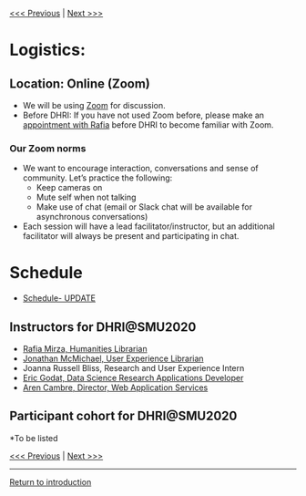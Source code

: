 [<<< Previous](https://github.com/DHRISMU/intro) | [Next >>>](hi.md)  

# Logistics:

## Location: Online (Zoom)

*  We will be using [Zoom](https://www.smu.edu/OIT/services/zoom) for discussion.
*  Before DHRI: If you have not used Zoom before, please make an [appointment with Rafia](https://libcal.smu.edu/appointments/?g=2334) before DHRI to become familiar with Zoom.  
### Our Zoom norms
* We want to encourage interaction, conversations and sense of community. Let’s practice the following:
    * Keep cameras on 
    * Mute self when not talking
    * Make use of chat (email or Slack chat will be available for asynchronous conversations) 
* Each session will have a lead facilitator/instructor, but an additional facilitator will always be present and participating in chat. 

# Schedule

 * [Schedule- UPDATE](https://github.com/DHRISMU/intro/blob/master/DHRIschedule.pdf)

     
## Instructors for DHRI@SMU2020
* [Rafia Mirza, Humanities Librarian](http://guides.smu.edu/prf.php?account_id=142826)
* [Jonathan McMichael, User Experience Librarian](http://guides.smu.edu/prf.php?account_id=104877)
* Joanna Russell Bliss, Research and User Experience Intern
* [Eric Godat, Data Science Research Applications Developer](https://www.smu.edu/OIT/research)
* [Aren Cambre, Director, Web Application Services](https://www.smu.edu/OIT/research)

## Participant cohort for DHRI@SMU2020
*To be listed 


[<<< Previous](https://github.com/DHRISMU/intro) | [Next >>>](hi.md)  

-----
[Return to introduction](https://github.com/SouthernMethodistUniversity/intro)

